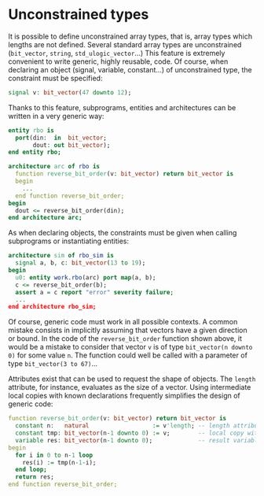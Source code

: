 <!--
Copyright (C) Telecom Paris
Copyright (C) Renaud Pacalet (renaud.pacalet@telecom-paris.fr)

This file must be used under the terms of the CeCILL. This source
file is licensed as described in the file COPYING, which you should
have received as part of this distribution. The terms are also
available at:
http://www.cecill.info/licences/Licence_CeCILL_V1.1-US.txt
-->

# Unconstrained types

It is possible to define unconstrained array types, that is, array types which lengths are not defined. Several standard array types are unconstrained (`bit_vector`, `string`, `std_ulogic_vector`...) This feature is extremely convenient to write generic, highly reusable, code. Of course, when declaring an object (signal, variable, constant...) of unconstrained type, the constraint must be specified:

```vhdl
signal v: bit_vector(47 downto 12);
```

Thanks to this feature, subprograms, entities and architectures can be written in a very generic way:

```vhdl
entity rbo is
  port(din:  in  bit_vector;
       dout: out bit_vector);
end entity rbo;

architecture arc of rbo is
  function reverse_bit_order(v: bit_vector) return bit_vector is
  begin
    ...
  end function reverse_bit_order;
begin
  dout <= reverse_bit_order(din);
end architecture arc;
```

As when declaring objects, the constraints must be given when calling subprograms or instantiating entities:

```vhdl
architecture sim of rbo_sim is
  signal a, b, c: bit_vector(13 to 19);
begin
  u0: entity work.rbo(arc) port map(a, b);
  c <= reverse_bit_order(b);
  assert a = c report "error" severity failure;
  ...
end architecture rbo_sim;
```

Of course, generic code must work in all possible contexts. A common mistake consists in implicitly assuming that vectors have a given direction or bound. In the code of the `reverse_bit_order` function shown above, it would be a mistake to consider that vector `v` is of type `bit_vector(n downto 0)` for some value `n`. The function could well be called with a parameter of type `bit_vector(3 to 67)`...

Attributes exist that can be used to request the shape of objects. The `length` attribute, for instance, evaluates as the size of a vector. Using intermediate local copies with known declarations frequently simplifies the design of generic code:

```vhdl
function reverse_bit_order(v: bit_vector) return bit_vector is
  constant n:   natural                  := v'length; -- length attribute
  constant tmp: bit_vector(n-1 downto 0) := v;        -- local copy with known direction and right bound
  variable res: bit_vector(n-1 downto 0);             -- result variable with known direction and right bound
begin
  for i in 0 to n-1 loop
    res(i) := tmp(n-1-i);
  end loop;
  return res;
end function reverse_bit_order;
```

<!-- vim: set tabstop=4 softtabstop=4 shiftwidth=4 expandtab textwidth=0: -->
